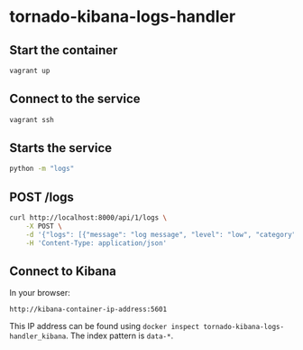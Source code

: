# tornado-kibana-logs-handler

## Start the container

```bash
vagrant up
```

## Connect to the service

```bash
vagrant ssh
```

## Starts the service

```bash
python -m "logs"
```

## POST /logs

```bash
curl http://localhost:8000/api/1/logs \
    -X POST \
    -d '{"logs": [{"message": "log message", "level": "low", "category": "my category", "date": "1502304972"}]}' \
    -H 'Content-Type: application/json'
```

## Connect to Kibana

In your browser:

```
http://kibana-container-ip-address:5601
```

This IP address can be found using `docker inspect tornado-kibana-logs-handler_kibana`.
The index pattern is `data-*`.

